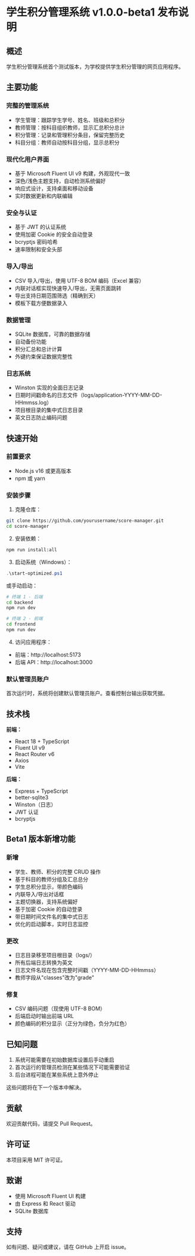 # 学生积分管理系统 v1.0.0-beta1 发布说明

## 概述

学生积分管理系统首个测试版本，为学校提供学生积分管理的网页应用程序。

## 主要功能

### 完整的管理系统
- 学生管理：跟踪学生学号、姓名、班级和总积分
- 教师管理：按科目组织教师，显示汇总积分总计
- 积分管理：记录和管理积分条目，保留完整历史
- 科目分组：教师自动按科目分组，显示总积分

### 现代化用户界面
- 基于 Microsoft Fluent UI v9 构建，外观现代一致
- 深色/浅色主题支持，自动检测系统偏好
- 响应式设计，支持桌面和移动设备
- 实时数据更新和内联编辑

### 安全与认证
- 基于 JWT 的认证系统
- 使用加密 Cookie 的安全自动登录
- bcryptjs 密码哈希
- 速率限制和安全头部

### 导入/导出
- CSV 导入/导出，使用 UTF-8 BOM 编码（Excel 兼容）
- 内联对话框实现快速导入/导出，无需页面跳转
- 导出支持日期范围筛选（精确到天）
- 模板下载方便数据录入

### 数据管理
- SQLite 数据库，可靠的数据存储
- 自动备份功能
- 积分汇总和总计计算
- 外键约束保证数据完整性

### 日志系统
- Winston 实现的全面日志记录
- 日期时间戳命名的日志文件（logs/application-YYYY-MM-DD-HHmmss.log）
- 项目根目录的集中式日志目录
- 英文日志防止编码问题

## 快速开始

### 前置要求
- Node.js v16 或更高版本
- npm 或 yarn

### 安装步骤

1. 克隆仓库：
```bash
git clone https://github.com/yourusername/score-manager.git
cd score-manager
```

2. 安装依赖：
```bash
npm run install:all
```

3. 启动系统（Windows）：
```powershell
.\start-optimized.ps1
```

或手动启动：
```bash
# 终端 1 - 后端
cd backend
npm run dev

# 终端 2 - 前端
cd frontend
npm run dev
```

4. 访问应用程序：
- 前端：http://localhost:5173
- 后端 API：http://localhost:3000

### 默认管理员账户
首次运行时，系统将创建默认管理员账户。查看控制台输出获取凭据。

## 技术栈

**前端：**
- React 18 + TypeScript
- Fluent UI v9
- React Router v6
- Axios
- Vite

**后端：**
- Express + TypeScript
- better-sqlite3
- Winston（日志）
- JWT 认证
- bcryptjs

## Beta1 版本新增功能

### 新增
- 学生、教师、积分的完整 CRUD 操作
- 基于科目的教师分组及汇总总分
- 学生总积分显示，带颜色编码
- 内联导入/导出对话框
- 主题切换器，支持系统偏好
- 基于加密 Cookie 的自动登录
- 带日期时间文件名的集中式日志
- 优化的启动脚本，实时日志监控

### 更改
- 日志目录移至项目根目录（logs/）
- 所有后端日志转换为英文
- 日志文件名现在包含完整时间戳（YYYY-MM-DD-HHmmss）
- 教师字段从"classes"改为"grade"

### 修复
- CSV 编码问题（现使用 UTF-8 BOM）
- 后端启动时输出前端 URL
- 颜色编码的积分显示（正分为绿色，负分为红色）

## 已知问题

1. 系统可能需要在初始数据库设置后手动重启
2. 首次运行的管理员检测在某些情况下可能需要验证
3. 后台进程可能在某些系统上意外停止

这些问题将在下一个版本中解决。

## 贡献

欢迎贡献代码，请提交 Pull Request。

## 许可证

本项目采用 MIT 许可证。

## 致谢

- 使用 Microsoft Fluent UI 构建
- 由 Express 和 React 驱动
- SQLite 数据库

## 支持

如有问题、疑问或建议，请在 GitHub 上开启 issue。
